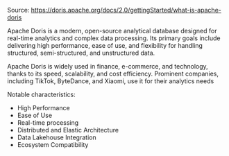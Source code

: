Source: https://doris.apache.org/docs/2.0/gettingStarted/what-is-apache-doris

Apache Doris is a modern, open-source analytical database designed for real-time analytics and complex data processing. Its primary goals include delivering high performance, ease of use, and flexibility for handling structured, semi-structured, and unstructured data.

Apache Doris is widely used in finance, e-commerce, and technology, thanks to its speed, scalability, and cost efficiency. Prominent companies, including TikTok, ByteDance, and Xiaomi, use it for their analytics needs

Notable characteristics:
-	High Performance
-	Ease of Use
-	Real-time processing
-	Distributed and Elastic Architecture 
-	Data Lakehouse Integration
-	Ecosystem Compatibility
